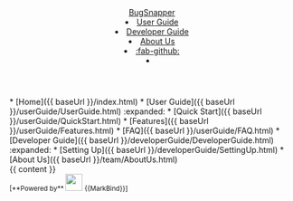<head-bottom>
  <link rel="stylesheet" href="{{baseUrl}}/stylesheets/main.css">
</head-bottom>

<header sticky>
  <navbar type="dark">
    <a slot="brand" href="{{baseUrl}}/index.html" title="Home" class="navbar-brand">BugSnapper</a>
    <li><a highlight-on="sibling-or-child" href="{{baseUrl}}/userGuide/UserGuide.html" class="nav-link">User Guide</a></li>
    <li><a highlight-on="sibling-or-child" href="{{baseUrl}}/developerGuide/DeveloperGuide.html" class="nav-link">Developer Guide</a></li>
    <li><a highlight-on="sibling-or-child" href="{{baseUrl}}/team/AboutUs.html" class="nav-link">About Us</a></li>
    <li><a href="https://github.com/CS3213-Team-8/bug_analysis_FE/" target="_blank" class="nav-link"><md>:fab-github:</md></a>
    </li>
    <li slot="right">
      <form class="navbar-form">
        <searchbar :data="searchData" placeholder="Search" :on-hit="searchCallback" menu-align-right></searchbar>
      </form>
    </li>
  </navbar>
</header>

<div id="flex-body">
  <nav id="site-nav">
    <div class="nav-component slim-scroll">
      <site-nav>
* [Home]({{ baseUrl }}/index.html)
* [User Guide]({{ baseUrl }}/userGuide/UserGuide.html) :expanded:
  * [Quick Start]({{ baseUrl }}/userGuide/QuickStart.html)
  * [Features]({{ baseUrl }}/userGuide/Features.html)
  * [FAQ]({{ baseUrl }}/userGuide/FAQ.html)
* [Developer Guide]({{ baseUrl }}/developerGuide/DeveloperGuide.html) :expanded:
  * [Setting Up]({{ baseUrl }}/developerGuide/SettingUp.html)
* [About Us]({{ baseUrl }}/team/AboutUs.html)
      </site-nav>
    </div>
  </nav>
  <div id="content-wrapper">
    {{ content }}
  </div>
  <nav id="page-nav">
    <div class="nav-component slim-scroll">
      <page-nav />
    </div>
  </nav>
  <scroll-top-button></scroll-top-button>
</div>

<footer>
  <!-- Support MarkBind by including a link to us on your landing page! -->
  <div class="text-center">
    <small>[<md>**Powered by**</md> <img src="https://markbind.org/favicon.ico" width="30"> {{MarkBind}}]</small>
  </div>
</footer>
